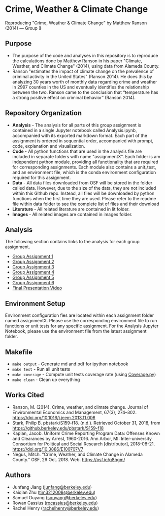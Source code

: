 # Crime, Weather & Climate Change

Reproducing "Crime, Weather & Climate Change" by Matthew Ranson (2014) — Group 8

## Purpose 

- The purpose of the code and analyses in this repository is to reproduce the calculations done by Matthew Ranson in his paper "Climate, Weather, and Climate Change" (2014), using data from Alameda County. 
- Ranson "estimates the impact of climate change on the prevalence of criminal activity in the United States" (Ranson 2014). He does this by analyzing 30 years worth of monthly data regarding crime and weather in 2997 counties in the US and eventually identifies the relationship between the two. Ranson came to the conclusion that “temperature has a strong positive effect on criminal behavior” (Ranson 2014).

## Repository Organization 

- **Analysis** - The analysis for all parts of this group assignment is contained in a single Jupyter notebook called Analysis.ipynb, accompanied with its exported markdown format. Each part of the assignment is ordered in sequential order, accompanied with prompt, code, explanation and visualization.
- **Code** - All python functions that are used in the analysis file are included in separate folders with name "assignmentX". Each folder is am independent python module, providing all functionality that are required for corresponding assignments. Each module also contains a unit_test, and an environment file, which is the conda environment configuration required for this assignment.
- **Data** - All data files downloaded from OSF will be stored in the folder called data. However, due to the size of the data, they are not included within this Github repo. Instead, all files will be downloaded by python functions when the first time they are used. Please refer to the readme file within data folder to see the complete list of files and their download
- **Literature** - All related literature are contained in lit folder.
- **Images** - All related images are contained in images folder.

## Analysis

The following section contains links to the analysis for each group assignment.

* [Group Assignment 1](https://github.berkeley.edu/stat-159-259-f18/cwcc-g8/blob/master/Analysis.md#group-assignment-1)
* [Group Assignment 2](https://github.berkeley.edu/stat-159-259-f18/cwcc-g8/blob/master/Analysis.md#group-assignment-2)
* [Group Assignment 3](https://github.berkeley.edu/stat-159-259-f18/cwcc-g8/blob/master/Analysis.md#group-assignment-3)
* [Group Assignment 4](https://github.berkeley.edu/stat-159-259-f18/cwcc-g8/blob/master/Analysis.md#group-assignment-4)
* [Group Assignment 5](https://github.berkeley.edu/stat-159-259-f18/cwcc-g8/blob/master/Analysis.md#group-assignment-5)
* [Group Assignment 6](https://github.berkeley.edu/stat-159-259-f18/cwcc-g8/blob/master/Analysis.md#group-assignment-6)
* [Final Presentation Video](http://inst.eecs.berkeley.edu/~cs199-dnd/FinalPresentation.mp4)

## Environment Setup

Environment configuration fies are located within each assignment folder named assignmentX. Please use the corresponding environment file to run functions or unit tests for any specific assignment. For the Analysis Jupyter Notebook, please use the environment file from the latest assignment folder.


## Makefile

* `make output` - Generate md and pdf for ipython notebook
* `make test` - Run all unit tests
* `make coverage` - Compute unit tests coverage rate (using [Coverage.py](https://coverage.readthedocs.io))
* `make clean` - Clean up everything

## Works Cited

- Ranson, M. (2014). Crime, weather, and climate change. Journal of Environmental Economics and Management, 67(3), 274–302. https://doi.org/10.1016/j.jeem.2013.11.008
- Stark, Philip B. pbstark/S159-f18. (n.d.). Retrieved October 31, 2018, from https://github.berkeley.edu/pbstark/S159-f18
- Kaplan, Jacob. Uniform Crime Reporting Program Data: Offenses Known and Clearances by Arrest, 1960-2016. Ann Arbor, MI: Inter-university Consortium for Political and Social Research [distributor], 2018-08-21. https://doi.org/10.3886/E100707V7
- Negus, Mitch. “Crime, Weather, and Climate Change in Alameda County.” OSF, 26 Oct. 2018. Web. https://osf.io/q8hgm/

## Authors
- Junfang Jiang (junfang@berkeley.edu)
- Kaiqian Zhu (tim3212008@berkeley.edu)
- Samuel Ouyang (souyang@berkeley.edu)
- Rowan Cassius (rocassius@berkeley.edu)
- Rachel Henry (rachelhenry@berkeley.edu)
